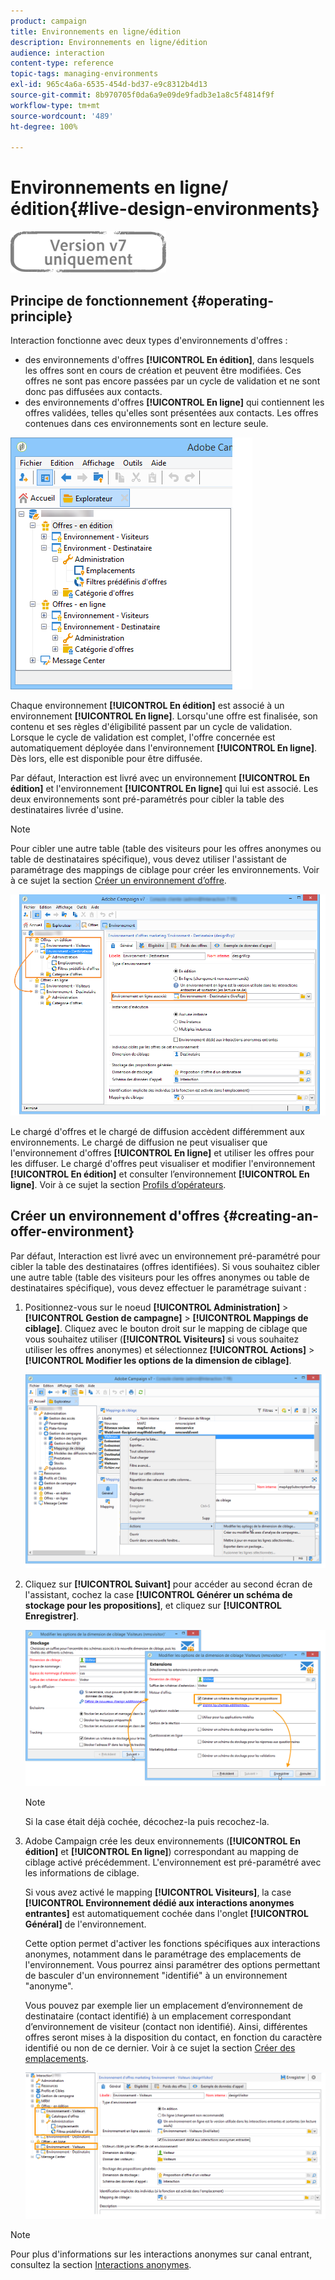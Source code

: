 ```yaml
---
product: campaign
title: Environnements en ligne/édition
description: Environnements en ligne/édition
audience: interaction
content-type: reference
topic-tags: managing-environments
exl-id: 965c4a6a-6535-454d-bd37-e9c8312b4d13
source-git-commit: 8b970705f0da6a9e09de9fadb3e1a8c5f4814f9f
workflow-type: tm+mt
source-wordcount: '489'
ht-degree: 100%

---
```


# Environnements en ligne/édition{#live-design-environments}

![](../../assets/v7-only.svg)

## Principe de fonctionnement {#operating-principle}

Interaction fonctionne avec deux types d&#39;environnements d&#39;offres :

* des environnements d&#39;offres **[!UICONTROL En édition]**, dans lesquels les offres sont en cours de création et peuvent être modifiées. Ces offres ne sont pas encore passées par un cycle de validation et ne sont donc pas diffusées aux contacts.
* des environnements d&#39;offres **[!UICONTROL En ligne]** qui contiennent les offres validées, telles qu&#39;elles sont présentées aux contacts. Les offres contenues dans ces environnements sont en lecture seule.

![](assets/offer_environments_overview_001.png)

Chaque environnement **[!UICONTROL En édition]** est associé à un environnement **[!UICONTROL En ligne]**. Lorsqu&#39;une offre est finalisée, son contenu et ses règles d&#39;éligibilité passent par un cycle de validation. Lorsque le cycle de validation est complet, l&#39;offre concernée est automatiquement déployée dans l&#39;environnement **[!UICONTROL En ligne]**. Dès lors, elle est disponible pour être diffusée.

Par défaut, Interaction est livré avec un environnement **[!UICONTROL En édition]** et l&#39;environnement **[!UICONTROL En ligne]** qui lui est associé. Les deux environnements sont pré-paramétrés pour cibler la table des destinataires livrée d&#39;usine.

>[!NOTE]
>
>Pour cibler une autre table (table des visiteurs pour les offres anonymes ou table de destinataires spécifique), vous devez utiliser l&#39;assistant de paramétrage des mappings de ciblage pour créer les environnements. Voir à ce sujet la section [Créer un environnement d’offre](#creating-an-offer-environment).

![](assets/offer_environments_overview_002.png)

Le chargé d&#39;offres et le chargé de diffusion accèdent différemment aux environnements. Le chargé de diffusion ne peut visualiser que l&#39;environnement d&#39;offres **[!UICONTROL En ligne]** et utiliser les offres pour les diffuser. Le chargé d&#39;offres peut visualiser et modifier l&#39;environnement **[!UICONTROL En édition]** et consulter l’environnement **[!UICONTROL En ligne]**. Voir à ce sujet la section [Profils d’opérateurs](../../interaction/using/operator-profiles.md).

## Créer un environnement d&#39;offres {#creating-an-offer-environment}

Par défaut, Interaction est livré avec un environnement pré-paramétré pour cibler la table des destinataires (offres identifiées). Si vous souhaitez cibler une autre table (table des visiteurs pour les offres anonymes ou table de destinataires spécifique), vous devez effectuer le paramétrage suivant :

1. Positionnez-vous sur le noeud **[!UICONTROL Administration]** > **[!UICONTROL Gestion de campagne]** > **[!UICONTROL Mappings de ciblage]**. Cliquez avec le bouton droit sur le mapping de ciblage que vous souhaitez utiliser (**[!UICONTROL Visiteurs]** si vous souhaitez utiliser les offres anonymes) et sélectionnez **[!UICONTROL Actions]** > **[!UICONTROL Modifier les options de la dimension de ciblage]**.

   ![](assets/offer_env_anonymous_001.png)

1. Cliquez sur **[!UICONTROL Suivant]** pour accéder au second écran de l&#39;assistant, cochez la case **[!UICONTROL Générer un schéma de stockage pour les propositions]**, et cliquez sur **[!UICONTROL Enregistrer]**.

   ![](assets/offer_env_anonymous_002.png)

   >[!NOTE]
   >
   >Si la case était déjà cochée, décochez-la puis recochez-la.

1. Adobe Campaign crée les deux environnements (**[!UICONTROL En édition]** et **[!UICONTROL En ligne]**) correspondant au mapping de ciblage activé précédemment. L&#39;environnement est pré-paramétré avec les informations de ciblage.

   Si vous avez activé le mapping **[!UICONTROL Visiteurs]**, la case **[!UICONTROL Environnement dédié aux interactions anonymes entrantes]** est automatiquement cochée dans l&#39;onglet **[!UICONTROL Général]** de l&#39;environnement.

   Cette option permet d&#39;activer les fonctions spécifiques aux interactions anonymes, notamment dans le paramétrage des emplacements de l&#39;environnement. Vous pourrez ainsi paramétrer des options permettant de basculer d&#39;un environnement &quot;identifié&quot; à un environnement &quot;anonyme&quot;.

   Vous pouvez par exemple lier un emplacement d’environnement de destinataire (contact identifié) à un emplacement correspondant d’environnement de visiteur (contact non identifié). Ainsi, différentes offres seront mises à la disposition du contact, en fonction du caractère identifié ou non de ce dernier. Voir à ce sujet la section [Créer des emplacements](../../interaction/using/creating-offer-spaces.md).

   ![](assets/offer_env_anonymous_003.png)

>[!NOTE]
>
>Pour plus d&#39;informations sur les interactions anonymes sur canal entrant, consultez la section [Interactions anonymes](../../interaction/using/anonymous-interactions.md).
